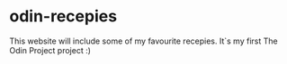 # odin-recepies
This website will include some of my favourite recepies. It`s my first
The Odin Project project :)
